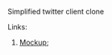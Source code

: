 Simplified twitter client clone

Links:
1. [Mockup](https://www.figma.com/file/u2Jh2jdbvxJcNg9bMaeVUh/Twitter-2020);


